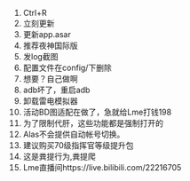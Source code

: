 1. Ctrl+R
2. 立刻更新
3. 更新app.asar
4. 推荐夜神国际版
5. 发log截图
6. 配置文件在config/下删除
7. 想要？自己做啊
8. adb坏了，重启adb
9. 卸载雷电模拟器
10. 活动BD图适配在做了，急就给Lme打钱198
11. 为了限制代肝，这些功能都是强制打开的
12. Alas不会提供自动帐号切换。
13. 建议购买70级指挥官等级提升包
14. 这是粪提行为,粪提爬
15. Lme直播间https://live.bilibili.com/22216705